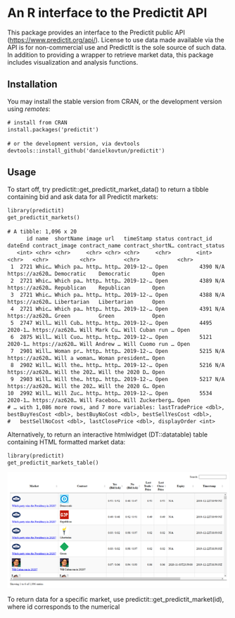 # An R interface to the Predictit API
This package provides an interface to the Predictit public API (https://www.predictit.org/api/). License to use data made available via the API is for non-commercial use and PredictIt is the sole source of such data. In addition to providing a wrapper to retrieve market data, this package includes visualization and analysis functions.

## Installation

You may install the stable version from CRAN, or the development version using *remotes*:
```{r}
# install from CRAN
install.packages('predictit')

# or the development version, via devtools
devtools::install_github('danielkovtun/predictit')
```

## Usage

To start off, try predictit::get_predictit_market_data() to return a tibble containing bid and ask data for all Predictit markets:

```{r}
library(predictit)
get_predictit_markets()

# A tibble: 1,096 x 20
      id name  shortName image url   timeStamp status contract_id dateEnd contract_image contract_name contract_shortN… contract_status
   <int> <chr> <chr>     <chr> <chr> <chr>     <chr>        <int> <chr>   <chr>          <chr>         <chr>            <chr>          
 1  2721 Whic… Which pa… http… http… 2019-12-… Open          4390 N/A     https://az620… Democratic    Democratic       Open           
 2  2721 Whic… Which pa… http… http… 2019-12-… Open          4389 N/A     https://az620… Republican    Republican       Open           
 3  2721 Whic… Which pa… http… http… 2019-12-… Open          4388 N/A     https://az620… Libertarian   Libertarian      Open           
 4  2721 Whic… Which pa… http… http… 2019-12-… Open          4391 N/A     https://az620… Green         Green            Open           
 5  2747 Will… Will Cub… http… http… 2019-12-… Open          4495 2020-1… https://az620… Will Mark Cu… Will Cuban run … Open           
 6  2875 Will… Will Cuo… http… http… 2019-12-… Open          5121 2020-1… https://az620… Will Andrew … Will Cuomo run … Open           
 7  2901 Will… Woman pr… http… http… 2019-12-… Open          5215 N/A     https://az620… Will a woman… Woman president… Open           
 8  2902 Will… Will the… http… http… 2019-12-… Open          5216 N/A     https://az620… Will the 202… Will the 2020 D… Open           
 9  2903 Will… Will the… http… http… 2019-12-… Open          5217 N/A     https://az620… Will the 202… Will the 2020 G… Open           
10  2992 Will… Will Zuc… http… http… 2019-12-… Open          5534 2020-1… https://az620… Will Faceboo… Will Zuckerberg… Open           
# … with 1,086 more rows, and 7 more variables: lastTradePrice <dbl>, bestBuyYesCost <dbl>, bestBuyNoCost <dbl>, bestSellYesCost <dbl>,
#   bestSellNoCost <dbl>, lastClosePrice <dbl>, displayOrder <int>
```

Alternatively, to return an interactive htmlwidget (DT::datatable) table containing HTML formatted market data:

```{r}
library(predictit)
get_predictit_markets_table()
```
![](README_files/figure-markdown_github/markets_table.png)

To return data for a specific market, use predictit::get_predictit_market(id), where id corresponds to the numerical 
